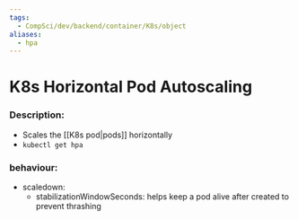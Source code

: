 ```yaml
---
tags:
  - CompSci/dev/backend/container/K8s/object
aliases:
  - hpa
---
```

# K8s Horizontal Pod Autoscaling
### Description:
- Scales the [[K8s pod|pods]] horizontally
- `kubectl get hpa`
### behaviour:
- scaledown:
	- stabilizationWindowSeconds: helps keep a pod alive after created to prevent thrashing